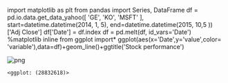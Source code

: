 import matplotlib as plt
    from pandas import Series, DataFrame
    df = pd.io.data.get_data_yahoo([ 'GE', 'KO', 'MSFT' ],
                                   start=datetime.datetime(2014, 1, 5), 
                                   end=datetime.datetime(2015, 10,5 ))['Adj Close']
    df['Date'] = df.index
    df = pd.melt(df, id_vars='Date')
    %matplotlib inline
    from ggplot import*
    ggplot(aes(x='Date',y='value',color= 'variable'),data=df)+geom_line()+ggtitle('Stock performance')


![png](output_1_0.png)





    <ggplot: (28832618)>




    
